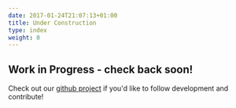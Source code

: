 ```yaml
---
date: 2017-01-24T21:07:13+01:00
title: Under Construction
type: index
weight: 0
---
```


## Work in Progress - check back soon!

Check out our [github project](https://github.com/MonkeyTestIt/test-pyramid) if you'd like to follow development and contribute!

